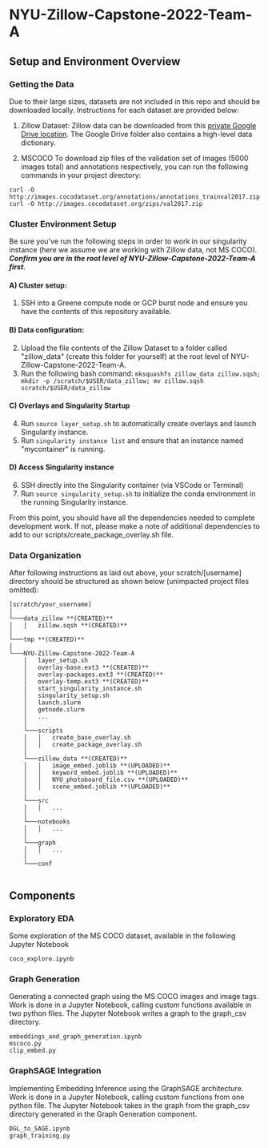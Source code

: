 # NYU-Zillow-Capstone-2022-Team-A

## Setup and Environment Overview 

### Getting the Data 
Due to their large sizes, datasets are not included in this repo and should be downloaded locally. Instructions for each dataset are provided below:

1. Zillow Dataset:
Zillow data can be downloaded from this [private Google Drive location](https://drive.google.com/drive/u/0/folders/1lRgFdKi_74Q3a3qLudOrpc6Nd60vGcCZ). The Google Drive folder also contains a high-level data dictionary.


2. MSCOCO
To download zip files of the validation set of images (5000 images total) and annotations respectively, you can run the following commands in your project directory:

```
curl -O http://images.cocodataset.org/annotations/annotations_trainval2017.zip
curl -O http://images.cocodataset.org/zips/val2017.zip
```

### Cluster Environment Setup 
Be sure you've run the following steps in order to work in our singularity instance (here we assume we are working with Zillow data, not MS COCO). ***Confirm you are in the root level of NYU-Zillow-Capstone-2022-Team-A first***.

#### A) Cluster setup:
1. SSH into a Greene compute node or GCP burst node and ensure you have the contents of this repository available.

#### B) Data configuration:
2. Upload the file contents of the Zillow Dataset to a folder called "zillow_data" (create this folder for yourself) at the root level of NYU-Zillow-Capstone-2022-Team-A.
3. Run the following bash command: `mksquashfs zillow_data zillow.sqsh; mkdir -p /scratch/$USER/data_zillow; mv zillow.sqsh scratch/$USER/data_zillow`

#### C) Overlays and Singularity Startup
4. Run `source layer_setup.sh` to automatically create overlays and launch Singularity instance.
5. Run `singularity instance list` and ensure that an instance named "mycontainer" is running.

#### D) Access Singularity instance
6. SSH directly into the Singularity container (via VSCode or Terminal)
7. Run `source singularity_setup.sh` to initialize the conda environment in the running Singularity instance.

From this point, you should have all the dependencies needed to complete development work. If not, please make a note of additional dependencies to add to our scripts/create_package_overlay.sh file.

### Data Organization 
After following instructions as laid out above, your scratch/[username] directory should be structured as shown below (unimpacted project files omitted):

```
[scratch/your_username]
│
└───data_zillow **(CREATED)**
│   │   zillow.sqsh **(CREATED)**
│   
└───tmp **(CREATED)**
│
└───NYU-Zillow-Capstone-2022-Team-A
    │   layer_setup.sh
    │   overlay-base.ext3 **(CREATED)**
    │   overlay-packages.ext3 **(CREATED)**
    │   overlay-temp.ext3 **(CREATED)**
    |   start_singularity_instance.sh
    │   singularity_setup.sh
    │   launch.slurm
    │   getnode.slurm
    │   ...
    │
    └───scripts
    │   │   create_base_overlay.sh
    │   │   create_package_overlay.sh
    │       
    └───zillow_data **(CREATED)**
    │   │   image_embed.joblib **(UPLOADED)**
    │   │   keyword_embed.joblib **(UPLOADED)**
    │   │   NYU_photoboard_file.csv **(UPLOADED)**
    │   │   scene_embed.joblib **(UPLOADED)**
    │   
    └───src
    │   │   ...    
    │   
    └───notebooks
    │   │   ...  
    │   
    └───graph
    │   │   ...  
    │   
    └───conf
    
```
## Components 

### Exploratory EDA 
Some exploration of the MS COCO dataset, available in the following Jupyter Notebook 
```
coco_explore.ipynb
```

### Graph Generation 
Generating a connected graph using the MS COCO images and image tags. Work is done in a Jupyter Notebook, calling custom functions available in two python files. The Jupyter Notebook writes a graph to the graph_csv directory. 
```
embeddings_and_graph_generation.ipynb
mscoco.py
clip_embed.py
```

### GraphSAGE Integration 
Implementing Embedding Inference using the GraphSAGE architecture. Work is done in a Jupyter Notebook, calling custom functions from one python file. The Jupyter Notebook takes in the graph from the graph_csv directory generated in the Graph Generation component. 
```
DGL_to_SAGE.ipynb
graph_training.py
```
